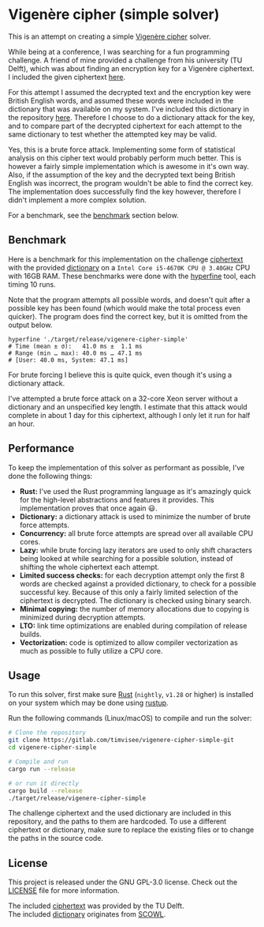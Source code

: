 # Vigenère cipher (simple solver)
This is an attempt on creating a simple [Vigenère cipher][wikipedia] solver.

While being at a conference, I was searching for a fun programming challenge.
A friend of mine provided a challenge from his university (TU Delft), which was
about finding an encryption key for a Vigenère ciphertext.
I included the given ciphertext [here](./ciphertext.txt).

For this attempt I assumed the decrypted text and the encryption key were
British English words, and assumed these words were included in the dictionary
that was available on my system. I've included this dictionary in the repository
[here](./dictionary.txt). Therefore I choose to do a dictionary attack for the
key, and to compare part of the decrypted ciphertext for each attempt to the
same dictionary to test whether the attempted key may be valid.

Yes, this is a brute force attack. Implementing some form of statistical
analysis on this cipher text would probably perform much better. This is however
a fairly simple implementation which is awesome in it's own way. Also, if the
assumption of the key and the decrypted text being British English was
incorrect, the program wouldn't be able to find the correct key. The
implementation does successfully find the key however, therefore I didn't
implement a more complex solution.

For a benchmark, see the [benchmark](#benchmark) section below.

## Benchmark
Here is a benchmark for this implementation on the challenge
[ciphertext](./ciphertext.txt) with the provided [dictionary](./dictionary.txt)
on a `Intel Core i5-4670K CPU @ 3.40GHz` CPU with 16GB RAM.
These benchmarks were done with the [hyperfine][hyperfine] tool,
each timing 10 runs.

Note that the program attempts all possible words, and doesn't quit after
a possible key has been found (which would make the total process even quicker).
The program does find the correct key, but it is omitted from the output below.

```
hyperfine './target/release/vigenere-cipher-simple'
# Time (mean ± σ):   41.0 ms ±  1.1 ms
# Range (min … max): 40.0 ms … 47.1 ms
# [User: 40.0 ms, System: 47.1 ms]
```

For brute forcing I believe this is quite quick, even though it's using a
dictionary attack.

I've attempted a brute force attack on a 32-core Xeon server without
a dictionary and an unspecified key length.
I estimate that this attack would complete in about 1 day for this ciphertext,
although I only let it run for half an hour.

## Performance
To keep the implementation of this solver as performant as possible, I've done
the following things:

- **Rust:** I've used the Rust programming language as it's amazingly quick for
  the high-level abstractions and features it provides.
  This implementation proves that once again :smiley:.
- **Dictionary:** a dictionary attack is used to minimize the number of brute
  force attempts.
- **Concurrency:** all brute force attempts are spread over all available CPU
  cores.
- **Lazy:** while brute forcing lazy iterators are used to only shift
  characters being looked at while searching for a possible solution, instead
  of shifting the whole ciphertext each attempt.
- **Limited success checks:** for each decryption attempt only the first 8 words
  are checked against a provided dictionary, to check for a possible successful
  key. Because of this only a fairly limited selection of the ciphertext is
  decrypted. The dictionary is checked using binary search.
- **Minimal copying:** the number of memory allocations due to copying is
  minimized during decryption attempts.
- **LTO:** link time optimizations are enabled during compilation of release
  builds.
- **Vectorization:** code is optimized to allow compiler vectorization as much
  as possible to fully utilize a CPU core.

## Usage
To run this solver, first make sure [Rust][rust] (`nightly`, `v1.28` or higher)
is installed on your system which may be done using [rustup][rustup].

Run the following commands (Linux/macOS) to compile and run the solver:

```bash
# Clone the repository
git clone https://gitlab.com/timvisee/vigenere-cipher-simple-git
cd vigenere-cipher-simple

# Compile and run
cargo run --release

# or run it directly
cargo build --release
./target/release/vigenere-cipher-simple
```

The challenge ciphertext and the used dictionary are included in this
repository, and the paths to them are hardcoded. To use a different ciphertext
or dictionary, make sure to replace the existing files or to change the paths in
the source code.

## License
This project is released under the GNU GPL-3.0 license.
Check out the [LICENSE](LICENSE) file for more information. 

The included [ciphertext](./ciphertext.txt) was provided by the TU Delft.  
The included [dictionary](./dictionary.txt) originates from [SCOWL][scowl].


[rust]: https://rust-lang.org/
[rustup]: https://rustup.rs/
[hyperfine]: https://github.com/sharkdp/hyperfine
[scowl]: http://wordlist.aspell.net/
[wikipedia]: https://en.wikipedia.org/wiki/Vigen%C3%A8re_cipher
